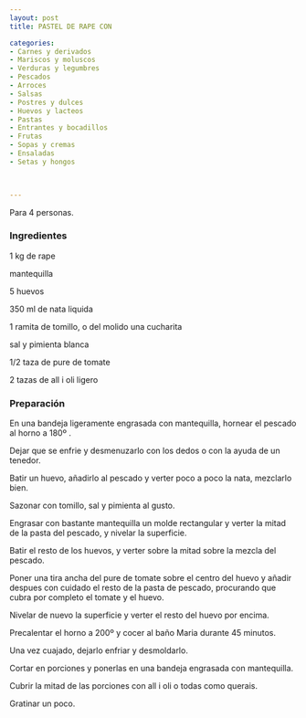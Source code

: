```yaml
---
layout: post
title: PASTEL DE RAPE CON

categories:
- Carnes y derivados
- Mariscos y moluscos
- Verduras y legumbres
- Pescados
- Arroces
- Salsas
- Postres y dulces
- Huevos y lacteos
- Pastas
- Entrantes y bocadillos
- Frutas
- Sopas y cremas
- Ensaladas
- Setas y hongos
 


---
```


Para 4 personas.

<h3>Ingredientes</h3>

1 kg de rape

mantequilla

5 huevos

350 ml de nata liquida

1 ramita de tomillo, o del molido una cucharita

sal y pimienta blanca

1/2 taza de pure de tomate

2 tazas de all i oli ligero

<h3>Preparación</h3>

En una bandeja ligeramente engrasada con mantequilla, hornear el pescado al horno a 180&ordm; .

Dejar que se enfrie y desmenuzarlo con los dedos o con la ayuda de un tenedor.

Batir un huevo, añadirlo al pescado y verter poco a poco la nata, mezclarlo bien.

Sazonar con tomillo, sal y pimienta al gusto.

Engrasar con bastante mantequilla un molde rectangular y verter la mitad de la pasta del pescado, y nivelar la superficie.

Batir el resto de los huevos, y verter sobre la mitad sobre la mezcla del pescado.

Poner una tira ancha del pure de tomate sobre el centro del huevo y añadir despues con cuidado el resto de la pasta de pescado, procurando que cubra por completo el tomate y el huevo.

Nivelar de nuevo la superficie y verter el resto del huevo por encima.

Precalentar el horno a 200&ordm; y cocer al baño Maria durante 45 minutos.

Una vez cuajado, dejarlo enfriar y desmoldarlo.

Cortar en porciones y ponerlas en una bandeja engrasada con mantequilla.

Cubrir la mitad de las porciones con all i oli o todas como querais.

Gratinar un poco.

